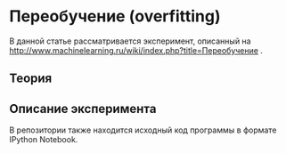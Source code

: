 # Переобучение (overfitting)

В данной статье рассматривается эксперимент, описанный на http://www.machinelearning.ru/wiki/index.php?title=Переобучение .

## Теория

## Описание эксперимента

В репозитории также находится исходный код программы в формате IPython Notebook.

